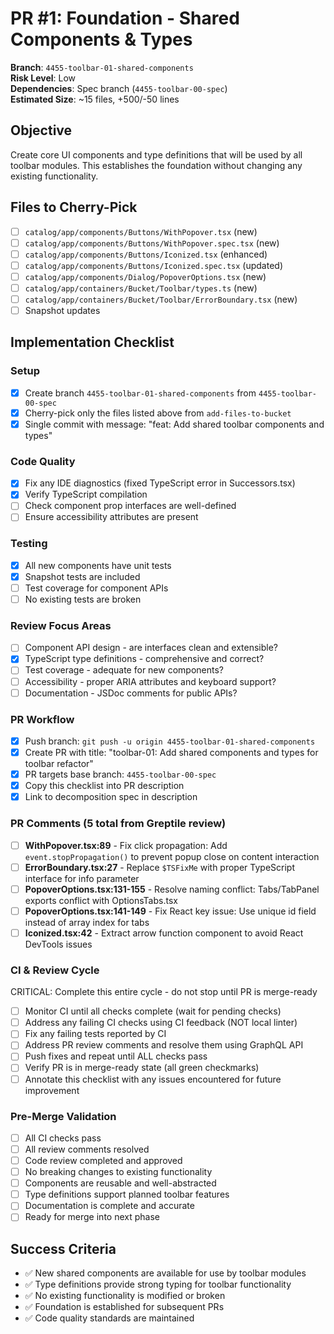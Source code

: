 <!-- markdownlint-disable line-length -->
# PR #1: Foundation - Shared Components & Types

**Branch**: `4455-toolbar-01-shared-components`  
**Risk Level**: Low  
**Dependencies**: Spec branch (`4455-toolbar-00-spec`)  
**Estimated Size**: ~15 files, +500/-50 lines

## Objective

Create core UI components and type definitions that will be used by all toolbar modules. This establishes the foundation without changing any existing functionality.

## Files to Cherry-Pick

- [ ] `catalog/app/components/Buttons/WithPopover.tsx` (new)
- [ ] `catalog/app/components/Buttons/WithPopover.spec.tsx` (new)
- [ ] `catalog/app/components/Buttons/Iconized.tsx` (enhanced)
- [ ] `catalog/app/components/Buttons/Iconized.spec.tsx` (updated)
- [ ] `catalog/app/components/Dialog/PopoverOptions.tsx` (new)
- [ ] `catalog/app/containers/Bucket/Toolbar/types.ts` (new)
- [ ] `catalog/app/containers/Bucket/Toolbar/ErrorBoundary.tsx` (new)
- [ ] Snapshot updates

## Implementation Checklist

### Setup

- [x] Create branch `4455-toolbar-01-shared-components` from `4455-toolbar-00-spec`
- [x] Cherry-pick only the files listed above from `add-files-to-bucket`
- [x] Single commit with message: "feat: Add shared toolbar components and types"

### Code Quality

- [x] Fix any IDE diagnostics (fixed TypeScript error in Successors.tsx)
- [x] Verify TypeScript compilation
- [ ] Check component prop interfaces are well-defined
- [ ] Ensure accessibility attributes are present

### Testing

- [x] All new components have unit tests
- [x] Snapshot tests are included
- [ ] Test coverage for component APIs
- [ ] No existing tests are broken

### Review Focus Areas

- [ ] Component API design - are interfaces clean and extensible?
- [x] TypeScript type definitions - comprehensive and correct?
- [ ] Test coverage - adequate for new components?
- [ ] Accessibility - proper ARIA attributes and keyboard support?
- [ ] Documentation - JSDoc comments for public APIs?

### PR Workflow

- [x] Push branch: `git push -u origin 4455-toolbar-01-shared-components`
- [x] Create PR with title: "toolbar-01: Add shared components and types for toolbar refactor"
- [x] PR targets base branch: `4455-toolbar-00-spec`
- [x] Copy this checklist into PR description
- [x] Link to decomposition spec in description

### PR Comments (5 total from Greptile review)

- [ ] **WithPopover.tsx:89** - Fix click propagation: Add `event.stopPropagation()` to prevent popup close on content interaction
- [ ] **ErrorBoundary.tsx:27** - Replace `$TSFixMe` with proper TypeScript interface for info parameter
- [ ] **PopoverOptions.tsx:131-155** - Resolve naming conflict: Tabs/TabPanel exports conflict with OptionsTabs.tsx
- [ ] **PopoverOptions.tsx:141-149** - Fix React key issue: Use unique id field instead of array index for tabs
- [ ] **Iconized.tsx:42** - Extract arrow function component to avoid React DevTools issues

### CI & Review Cycle

CRITICAL: Complete this entire cycle - do not stop until PR is merge-ready

- [ ] Monitor CI until all checks complete (wait for pending checks)
- [ ] Address any failing CI checks using CI feedback (NOT local linter)  
- [ ] Fix any failing tests reported by CI
- [ ] Address PR review comments and resolve them using GraphQL API
- [ ] Push fixes and repeat until ALL checks pass
- [ ] Verify PR is in merge-ready state (all green checkmarks)
- [ ] Annotate this checklist with any issues encountered for future improvement

### Pre-Merge Validation

- [ ] All CI checks pass
- [ ] All review comments resolved
- [ ] Code review completed and approved
- [ ] No breaking changes to existing functionality
- [ ] Components are reusable and well-abstracted
- [ ] Type definitions support planned toolbar features
- [ ] Documentation is complete and accurate
- [ ] Ready for merge into next phase

## Success Criteria

- ✅ New shared components are available for use by toolbar modules
- ✅ Type definitions provide strong typing for toolbar functionality  
- ✅ No existing functionality is modified or broken
- ✅ Foundation is established for subsequent PRs
- ✅ Code quality standards are maintained
